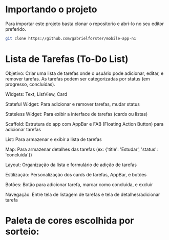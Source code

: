 # Importando o projeto
Para importar este projeto basta clonar o repositorio e abri-lo no seu editor preferido.
```bash
git clone https://github.com/gabrielforster/mobile-app-n1
```

# Lista de Tarefas (To-Do List)

Objetivo: Criar uma lista de tarefas onde o usuário pode adicionar, editar, e remover tarefas. As tarefas podem ser categorizadas por status (em progresso, concluídas).

Widgets: Text, ListView, Card

Stateful Widget: Para adicionar e remover tarefas, mudar status

Stateless Widget: Para exibir a interface de tarefas (cards ou listas)

Scaffold: Estrutura do app com AppBar e FAB (Floating Action Button) para adicionar tarefas

List: Para armazenar e exibir a lista de tarefas

Map: Para armazenar detalhes das tarefas (ex: {'title': 'Estudar', 'status': 'concluída'})

Layout: Organização da lista e formulário de adição de tarefas

Estilização: Personalização dos cards de tarefas, AppBar, e botões

Botões: Botão para adicionar tarefa, marcar como concluída, e excluir

Navegação: Entre tela de listagem de tarefas e tela de detalhes/adicionar tarefa

# Paleta de cores escolhida por sorteio:

